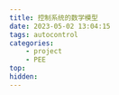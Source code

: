 ```yaml
---
title: 控制系统的数学模型
date: 2023-05-02 13:04:15
tags: autocontrol
categories:
    - project
    - PEE
top:
hidden:
---
```

&ensp;
<!-- more -->
